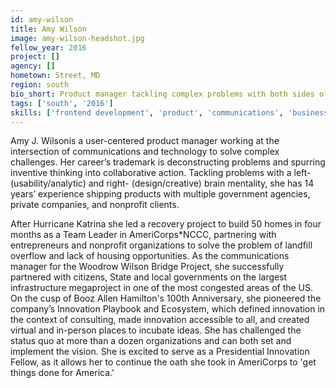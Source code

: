 ```yaml
---
id: amy-wilson
title: Amy Wilson
image: amy-wilson-headshot.jpg
fellow_year: 2016
project: []
agency: []
hometown: Street, MD
region: south
bio_short: Product manager tackling complex problems with both sides of the brain. Co-Founder, Just Startup. Storyteller, UX, HCD, Lean Startup.
tags: ['south', '2016']
skills: ['frontend development', 'product', 'communications', 'business development', 'design', 'user experience', 'digital']
---
```


Amy J. Wilsonis a user-centered product manager working at the intersection of communications and technology to solve complex challenges. Her career’s trademark is deconstructing problems and spurring inventive thinking into collaborative action. Tackling problems with a left- (usability/analytic) and right- (design/creative) brain mentality, she has 14 years’ experience shipping products with multiple government agencies, private companies, and nonprofit clients.

After Hurricane Katrina she led a recovery project to build 50 homes in four months as a Team Leader in AmeriCorps*NCCC, partnering with entrepreneurs and nonprofit organizations to solve the problem of landfill overflow and lack of housing opportunities. As the communications manager for the Woodrow Wilson Bridge Project, she successfully partnered with citizens, State and local governments on the largest infrastructure megaproject in one of the most congested areas of the US. On the cusp of Booz Allen Hamilton's 100th Anniversary, she pioneered the company’s Innovation Playbook and Ecosystem, which defined innovation in the context of consulting, made innovation accessible to all, and created virtual and in-person places to incubate ideas. She has challenged the status quo at more than a dozen organizations and can both set and implement the vision. She is excited to serve as a Presidential Innovation Fellow, as it allows her to continue the oath she took in AmeriCorps to 'get things done for America.'
